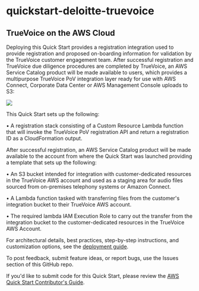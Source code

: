 # quickstart-deloitte-truevoice

## TrueVoice on the AWS Cloud

Deploying this Quick Start provides a registration integration used to provide registration and proposed on-boarding information for validation by the TrueVoice customer engagement team. After successful registration and TrueVoice due diligence procedures are completed by TrueVoice, an AWS Service Catalog product will be made available to users, which provides a multipurpose TrueVoice PoV integration layer ready for use with AWS Connect, Corporate Data Center or AWS Management Console uploads to S3:

![](https://github.com/TVdelit01/connect-integration-deloitte-truevoice/blob/develop/assets/TrueVoice-on-AWS-Cloud-Architecture.png)

This Quick Start sets up the following:

•	A registration stack consisting of a Custom Resource Lambda function that will invoke the TrueVoice PoV registration API and return a registration ID as a CloudFormation output.

After successful registration, an AWS Service Catalog product will be made available to the account from where the Quick Start was launched providing a template that sets up the following:

•	An S3 bucket intended for integration with customer-dedicated resources in the TrueVoice AWS account and used as a staging area for audio files sourced from on-premises telephony systems or Amazon Connect.

•	A Lambda function tasked with transferring files from the customer's integration bucket to their TrueVoice AWS account.

•	The required lambda IAM Execution Role to carry out the transfer from the integration bucket to the customer-dedicated resources in the TrueVoice AWS Account.

For architectural details, best practices, step-by-step instructions, and customization options, see the [deployment guide](http://to-be-changed).

To post feedback, submit feature ideas, or report bugs, use the Issues section of this GitHub repo.

If you'd like to submit code for this Quick Start, please review the [AWS Quick Start Contributor's Guide](https://aws-quickstart.github.io/).
